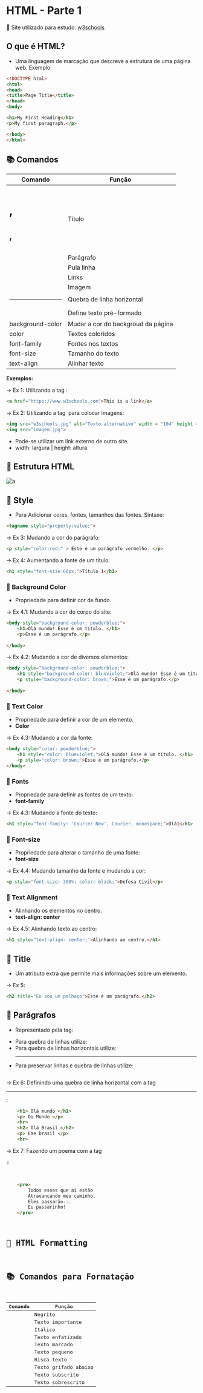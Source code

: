 # HTML - Parte 1

📌 Site utilizado para estudo: [w3schools](https://www.w3schools.com/html/default.asp)

## O que é HTML? 
- Uma linguagem de marcação que descreve a estrutura de uma página web.
Exemplo:

``` html
<!DOCTYPE html>
<html>
<head>
<title>Page Title</title>
</head>
<body>

<h1>My First Heading</h1>
<p>My first paragraph.</p>

</body>
</html>
```
## 📚 Comandos 

| Comando | Função |
|---------| -------|
| <h1>, <h2>, <h3> | Título |
| <p> | Parágrafo |
| <br> | Pula linha|
| <a> | Links |
| <img> | Imagem |
| <hr>  | Quebra de linha horizontal |
| <pre> | Define texto pré-formado |
| background-color | Mudar a cor do backgroud da página |
| color | Textos coloridos |
| font-family | Fontes nos textos |
| font-size | Tamanho do texto |
| text-align | Alinhar texto |



**Exemplos:**

-> Ex 1: Utilizando a tag <a>:
``` html
<a href="https://www.w3schools.com">This is a link</a>
```
-> Ex 2: Utilizando a tag <img> para colocar imagens:
``` html
<img src="w3schools.jpg" alt="Texto alternativo" width = "104" height = "142" <img>
<img src="imagem.jpg">
```  
* Pode-se utilizar um link externo de outro site.
* width: largura | height: altura.

## 🔎 Estrutura HTML
![a](https://pensandonaweb.com.br/content/images/2014/Aug/html-hierarchy.png)

## 🎨 Style
* Para Adicionar cores, fontes, tamanhos das fontes.
Sintaxe:
``` html
<tagname style="property:value;">
```
-> Ex 3: Mudando a cor do parágrafo:
``` html
<p style="color:red;" > Este é um parágrafo vermelho. </p>
```
-> Ex 4: Aumentando a fonte de um título: 
``` html
<h1 style="font-size:60px;">Título 1</h1>
```

### 🍄 Background Color
* Propriedade para definir cor de fundo. 

-> Ex 4.1: Mudando a cor do corpo do site:
``` html
<body style="background-color: powderblue;">
    <h1>Olá mundo! Esse é um título. </h1>
    <p>Esse é um parágrafo.</p>
    
</body>
```

-> Ex 4.2: Mudando a cor de diversos elementos:
``` html
<body style="background-color: powderblue;">
    <h1 style="background-color: blueviolet;">Olá mundo! Esse é um título. </h1>
    <p style="background-color: brown;">Esse é um parágrafo.</p>
    
</body>
```
### 🍄 Text Color
* Propriedade para definir a cor de um elemento.
* **Color**

-> Ex 4.3: Mudando a cor da fonte: 
``` html
<body style="color: powderblue;">
    <h1 style="color: blueviolet;">Olá mundo! Esse é um título. </h1>
    <p style="color: brown;">Esse é um parágrafo.</p>   
</body>
``` 

### 🍄 Fonts 
* Propriedade para definir as fontes de um texto: 
* **font-family**

-> Ex 4.3: Mudando a fonte do texto:
``` html
<h1 style="font-family: 'Courier New', Courier, monospace;">Olá1</h1>
```

### 🍄 Font-size
* Propriedade para alterar o tamanho de uma fonte:
* **font-size**

-> Ex 4.4: Mudando tamanho da fonte e mudando a cor:
``` html
<p style="font-size: 300%; color: black;">Defesa Civil</p>
``` 

### 🍄 Text Alignment
* Alinhando os elementos no centro. 
* **text-align: center**

-> Ex 4.5: Alinhando texto ao centro:
``` html
<h1 style="text-align: center;">Alinhando ao centro.</h1>
```

## 📒 Title
* Um atributo extra que permite mais informações sobre um elemento.

-> Ex 5: 
``` html
<h2 title="Eu sou um palhaço">Este é um parágrafo.</h2>
``` 

## 📕 Parágrafos
* Representado pela tag: <p> 
* Para quebra de linhas utilize: </br>
* Para quebra de linhas horizontais utilize: <hr>
* Para preservar linhas e quebra de linhas utilize: <pre>

-> Ex 6: Definindo uma quebra de linha horizontal com a tag <hr>: 

``` html
    <h1> Olá mundo </h1>
    <p> Oi Mundo </p>
    <hr>
    <h2> Olá Brasil </h2>
    <p> Eae brasil </p>
    <hr>
``` 

-> Ex 7: Fazendo um poema com a tag <pre>:
``` html
    <pre>
        Todos esses que aí estão
        Atravancando meu caminho,
        Eles passarão...
        Eu passarinho!
    </pre>

```


##  📏 HTML Formatting

## 📚 Comandos para Formatação
| Comando | Função |
|---------|---------|
| <b> | Negrito |
| <strong> | Texto importante |
| <i> | Itálico |
| <em> | Texto enfatizado |
| <mark> | Texto marcado |
| <small> | Texto pequeno |
| <del> | Risca texto |
| <ins> | Texto grifado abaixo |
| <sub> | Texto subscrito |
| <sup> | Texto sobrescrito |


